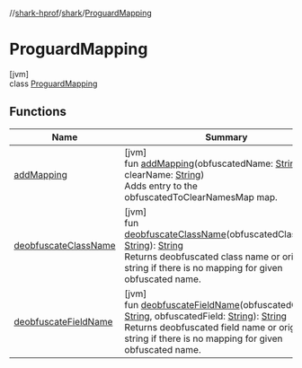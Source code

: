 //[shark-hprof](../../../index.md)/[shark](../index.md)/[ProguardMapping](index.md)

# ProguardMapping

[jvm]\
class [ProguardMapping](index.md)

## Functions

| Name | Summary |
|---|---|
| [addMapping](add-mapping.md) | [jvm]<br>fun [addMapping](add-mapping.md)(obfuscatedName: [String](https://kotlinlang.org/api/latest/jvm/stdlib/kotlin/-string/index.html), clearName: [String](https://kotlinlang.org/api/latest/jvm/stdlib/kotlin/-string/index.html))<br>Adds entry to the obfuscatedToClearNamesMap map. |
| [deobfuscateClassName](deobfuscate-class-name.md) | [jvm]<br>fun [deobfuscateClassName](deobfuscate-class-name.md)(obfuscatedClassName: [String](https://kotlinlang.org/api/latest/jvm/stdlib/kotlin/-string/index.html)): [String](https://kotlinlang.org/api/latest/jvm/stdlib/kotlin/-string/index.html)<br>Returns deobfuscated class name or original string if there is no mapping for given obfuscated name. |
| [deobfuscateFieldName](deobfuscate-field-name.md) | [jvm]<br>fun [deobfuscateFieldName](deobfuscate-field-name.md)(obfuscatedClass: [String](https://kotlinlang.org/api/latest/jvm/stdlib/kotlin/-string/index.html), obfuscatedField: [String](https://kotlinlang.org/api/latest/jvm/stdlib/kotlin/-string/index.html)): [String](https://kotlinlang.org/api/latest/jvm/stdlib/kotlin/-string/index.html)<br>Returns deobfuscated field name or original string if there is no mapping for given obfuscated name. |
